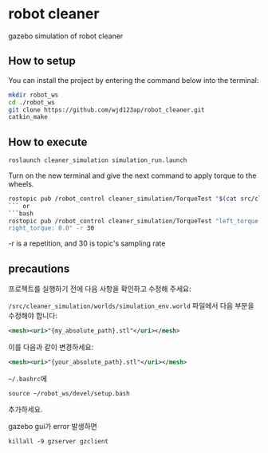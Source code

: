 # robot cleaner

 gazebo simulation of robot cleaner 

## How to setup

You can install the project by entering the command below into the terminal:
```bash
mkdir robot_ws
cd ./robot_ws
git clone https://github.com/wjd123ap/robot_cleaner.git
catkin_make
```
## How to execute 
```bash
roslaunch cleaner_simulation simulation_run.launch
```
Turn on the new terminal and give the next command to apply torque to the wheels.
```bash
rostopic pub /robot_control cleaner_simulation/TorqueTest "$(cat src/cleaner_simulation/config/testTorque.yaml)" -r 30
``` or
```bash
rostopic pub /robot_control cleaner_simulation/TorqueTest "left_torque: 0.0
right_torque: 0.0" -r 30
```


-r is a repetition, and 30 is topic's sampling rate

## precautions

프로젝트를 실행하기 전에 다음 사항을 확인하고 수정해 주세요:

`/src/cleaner_simulation/worlds/simulation_env.world` 파일에서 다음 부분을 수정해야 합니다:

```xml
<mesh><uri>"{my_absolute_path}.stl"</uri></mesh>
```
이를 다음과 같이 변경하세요:
```xml
<mesh><uri>"{your_absolute_path}.stl"</uri></mesh>
```
`~/.bashrc`에
```
source ~/robot_ws/devel/setup.bash
```
추가하세요.

gazebo gui가 error 발생하면
```
killall -9 gzserver gzclient
```
